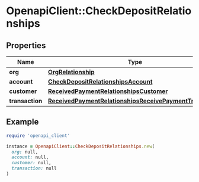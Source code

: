 # OpenapiClient::CheckDepositRelationships

## Properties

| Name | Type | Description | Notes |
| ---- | ---- | ----------- | ----- |
| **org** | [**OrgRelationship**](OrgRelationship.md) |  | [optional] |
| **account** | [**CheckDepositRelationshipsAccount**](CheckDepositRelationshipsAccount.md) |  |  |
| **customer** | [**ReceivedPaymentRelationshipsCustomer**](ReceivedPaymentRelationshipsCustomer.md) |  | [optional] |
| **transaction** | [**ReceivedPaymentRelationshipsReceivePaymentTransaction**](ReceivedPaymentRelationshipsReceivePaymentTransaction.md) |  | [optional] |

## Example

```ruby
require 'openapi_client'

instance = OpenapiClient::CheckDepositRelationships.new(
  org: null,
  account: null,
  customer: null,
  transaction: null
)
```

